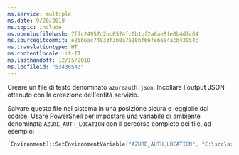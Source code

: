 ```yaml
---
ms.service: multiple
ms.date: 9/20/2018
ms.topic: include
ms.openlocfilehash: 7f7c24957d2bc0574fc0b1bf2a8ae8fe8b4dfc64
ms.sourcegitcommit: e25b6ac74033f3b0a7610bf66feb654acb43054c
ms.translationtype: HT
ms.contentlocale: it-IT
ms.lasthandoff: 12/15/2018
ms.locfileid: "53430543"
---
```

Creare un file di testo denominato `azureauth.json`. Incollare l'output JSON ottenuto con la creazione dell'entità servizio.

Salvare questo file nel sistema in una posizione sicura e leggibile dal codice. Usare PowerShell per impostare una variabile di ambiente denominata `AZURE_AUTH_LOCATION` con il percorso completo del file, ad esempio:

```powershell
[Environment]::SetEnvironmentVariable("AZURE_AUTH_LOCATION", "C:\src\azureauth.json", "User")
```
